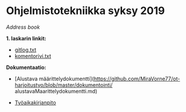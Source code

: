 
# Ohjelmistotekniikka syksy 2019

*Address book*    

**1. laskarin linkit:**
* [gitlog.txt](https://github.com/MiraVorne77/ot-harjoitustyo/blob/master/laskarit/viikko1/gitlog.txt)  
* [komentorivi.txt](https://github.com/MiraVorne77/ot-harjoitustyo/blob/master/laskarit/viikko1/komentorivi.txt)  

**Dokumentaatio:**   
* [Alustava määrittelydokumentti](https://github.com/MiraVorne77/ot-harjoitustyo/blob/master/dokumentointi/
alustavaMaarittelydokumentti.md)  

* [Työaikakirjanpito](https://github.com/MiraVorne77/ot-harjoitustyo/blob/master/dokumentointi/tyoaikakirjanpito.md)
